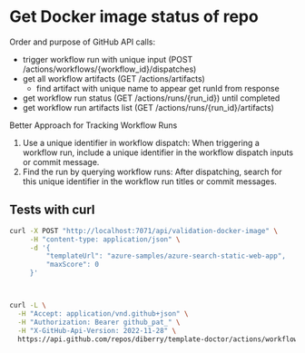 # Get Docker image status of repo

Order and purpose of GitHub API calls:

* trigger workflow run with unique input (POST /actions/workflows/{workflow_id}/dispatches)
* get all workflow artifacts (GET /actions/artifacts)   
    - find artifact with unique name to appear get runId from response
* get workflow run status (GET /actions/runs/{run_id}) until completed
* get workflow run artifacts list (GET /actions/runs/{run_id}/artifacts)


Better Approach for Tracking Workflow Runs
1. Use a unique identifier in workflow dispatch: When triggering a workflow run, include a unique identifier in the workflow dispatch inputs or commit message.
2. Find the run by querying workflow runs: After dispatching, search for this unique identifier in the workflow run titles or commit messages.

## Tests with curl

```bash
curl -X POST "http://localhost:7071/api/validation-docker-image" \
     -H "content-type: application/json" \
     -d '{
         "templateUrl": "azure-samples/azure-search-static-web-app",
         "maxScore": 0
     }'



curl -L \
  -H "Accept: application/vnd.github+json" \
  -H "Authorization: Bearer github_pat_" \
  -H "X-GitHub-Api-Version: 2022-11-28" \
  https://api.github.com/repos/diberry/template-doctor/actions/workflows/validate-docker-images.yml/runs
```
